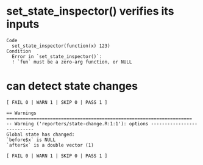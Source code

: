 # set_state_inspector() verifies its inputs

    Code
      set_state_inspector(function(x) 123)
    Condition
      Error in `set_state_inspector()`:
      ! `fun` must be a zero-arg function, or NULL

# can detect state changes

    [ FAIL 0 | WARN 1 | SKIP 0 | PASS 1 ]
    
    == Warnings ====================================================================
    -- Warning ('reporters/state-change.R:1:1'): options ---------------------------
    Global state has changed:
    `before$x` is NULL
    `after$x` is a double vector (1)
    
    [ FAIL 0 | WARN 1 | SKIP 0 | PASS 1 ]


